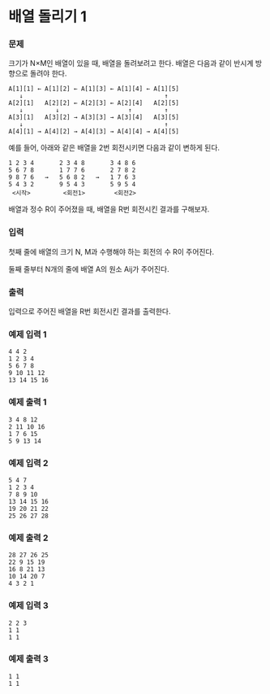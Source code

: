 # 배열 돌리기 1
### 문제 

크기가 N×M인 배열이 있을 때, 배열을 돌려보려고 한다. 배열은 다음과 같이 반시계 방향으로 돌려야 한다.

~~~
A[1][1] ← A[1][2] ← A[1][3] ← A[1][4] ← A[1][5]
   ↓                                       ↑
A[2][1]   A[2][2] ← A[2][3] ← A[2][4]   A[2][5]
   ↓         ↓                   ↑         ↑
A[3][1]   A[3][2] → A[3][3] → A[3][4]   A[3][5]
   ↓                                       ↑
A[4][1] → A[4][2] → A[4][3] → A[4][4] → A[4][5]
~~~

예를 들어, 아래와 같은 배열을 2번 회전시키면 다음과 같이 변하게 된다.

~~~
1 2 3 4       2 3 4 8       3 4 8 6
5 6 7 8       1 7 7 6       2 7 8 2
9 8 7 6   →   5 6 8 2   →   1 7 6 3
5 4 3 2       9 5 4 3       5 9 5 4
 <시작>         <회전1>        <회전2>
~~~
배열과 정수 R이 주어졌을 때, 배열을 R번 회전시킨 결과를 구해보자.

### 입력

첫째 줄에 배열의 크기 N, M과 수행해야 하는 회전의 수 R이 주어진다.

둘째 줄부터 N개의 줄에 배열 A의 원소 Aij가 주어진다.

### 출력

입력으로 주어진 배열을 R번 회전시킨 결과를 출력한다.

### 예제 입력 1

~~~
4 4 2
1 2 3 4
5 6 7 8
9 10 11 12
13 14 15 16
~~~

### 예제 출력 1

~~~
3 4 8 12
2 11 10 16
1 7 6 15
5 9 13 14
~~~

### 예제 입력 2

~~~
5 4 7
1 2 3 4
7 8 9 10
13 14 15 16
19 20 21 22
25 26 27 28
~~~

### 예제 출력 2

~~~
28 27 26 25
22 9 15 19
16 8 21 13
10 14 20 7
4 3 2 1
~~~

### 예제 입력 3

~~~
2 2 3
1 1
1 1
~~~

### 예제 출력 3

~~~
1 1
1 1
~~~

